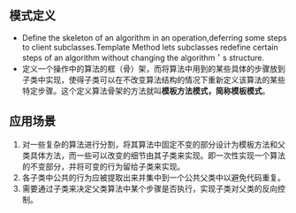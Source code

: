 ## 模式定义
- Define the skeleton of an algorithm in an operation,deferring some steps to client subclasses.Template Method lets subclasses redefine certain steps of an algorithm without changing the algorithm＇s structure.
- 定义一个操作中的算法的框（骨）架，而将算法中用到的某些具体的步骤放到子类中实现，使得子类可以在不改变算法结构的情况下重新定义该算法的某些特定步骤。这个定义算法骨架的方法就叫**模板方法模式，简称模板模式**。

## 应用场景
1. 对一些复杂的算法进行分割，将其算法中固定不变的部分设计为模板方法和父类具体方法，而一些可以改变的细节由其子类来实现。即一次性实现一个算法的不变部分，并将可变的行为留给子类来实现。
2. 各子类中公共的行为应被提取出来并集中到一个公共父类中以避免代码重复。
3. 需要通过子类来决定父类算法中某个步骤是否执行，实现子类对父类的反向控制。